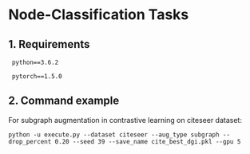 # Node-Classification Tasks

## 1. Requirements

`` python==3.6.2``

`` pytorch==1.5.0``

## 2. Command example

For subgraph augmentation in contrastive learning on citeseer dataset:

   `python -u execute.py --dataset citeseer --aug_type subgraph --drop_percent 0.20 --seed 39 --save_name cite_best_dgi.pkl --gpu 5`
